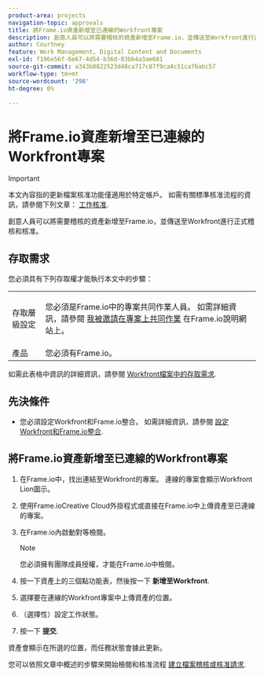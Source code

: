 ```yaml
---
product-area: projects
navigation-topic: approvals
title: 將Frame.io資產新增至已連線的Workfront專案
description: 創意人員可以將需要稽核的資產新增至Frame.io，並傳送至Workfront進行正式稽核和核准。
author: Courtney
feature: Work Management, Digital Content and Documents
exl-id: f196e56f-6e67-4d54-b36d-83bb4a3ae681
source-git-commit: a343b8822523d48ca717c87f9ca4c51ca76abc57
workflow-type: tm+mt
source-wordcount: '298'
ht-degree: 0%

---
```


# 將Frame.io資產新增至已連線的Workfront專案

>[!IMPORTANT]
>
>本文內容指的更新檔案核准功能僅適用於特定帳戶。 如需有關標準核准流程的資訊，請參閱下列文章： [工作核准](/help/quicksilver/review-and-approve-work/manage-approvals/manage-approvals.md).

創意人員可以將需要稽核的資產新增至Frame.io，並傳送至Workfront進行正式稽核和核准。

## 存取需求

您必須具有下列存取權才能執行本文中的步驟：

<table style="table-layout:auto"> 
 <col> 
 <col> 
 <tbody> 
  <!-- <tr> 
   <td role="rowheader">Adobe Workfront plan</td> 
   <td> <p>Any</p> </td> 
  </tr> 
  <tr> 
   <td role="rowheader">Adobe Workfront license</td> 
   <td> <p>Standard</p> </td> 
  </tr> -->
  <tr> 
   <td role="rowheader">存取層級設定</td> 
   <td> <p>您必須是Frame.io中的專案共同作業人員。 如需詳細資訊，請參閱 <a href="https://support.frame.io/en/articles/11125-i-ve-been-invited-to-collaborate-on-a-project">我被邀請在專案上共同作業</a>
 在Frame.io說明網站上。</p> </td> 
  </tr> 
   <tr>
   <td>產品
   </td>
   <td>您必須有Frame.io。
   </td>
  </tr>
 </tbody> 
</table>

如需此表格中資訊的詳細資訊，請參閱 [Workfront檔案中的存取需求](/help/quicksilver/administration-and-setup/add-users/access-levels-and-object-permissions/access-level-requirements-in-documentation.md).

## 先決條件

* 您必須設定Workfront和Frame.io整合。 如需詳細資訊，請參閱 [設定Workfront和Frame.io整合](/help/quicksilver/administration-and-setup/configure-integrations/configure-wf-and-frame.md).

## 將Frame.io資產新增至已連線的Workfront專案

1. 在Frame.io中，找出連結至Workfront的專案。 連線的專案會顯示Workfront Lion圖示。

1. 使用Frame.ioCreative Cloud外掛程式或直接在Frame.io中上傳資產至已連線的專案。

1. 在Frame.io內啟動對等檢閱。

   >[!NOTE]
   >
   >您必須擁有團隊成員授權，才能在Frame.io中檢閱。

1. 按一下資產上的三個點功能表，然後按一下 **新增至Workfront**.

1. 選擇要在連線的Workfront專案中上傳資產的位置。

1. （選擇性）設定工作狀態。

1. 按一下 **提交**.

資產會顯示在所選的位置，而任務狀態會據此更新。

您可以依照文章中概述的步驟來開始檢閱和核准流程 [建立檔案稽核或核准請求](/help/quicksilver/review-and-approve-work/document-reviews-and-approvals/manage-document-approvals/create-a-document-approval.md).
